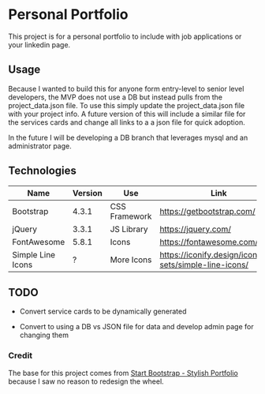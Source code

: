 # Personal Portfolio

This project is for a personal portfolio to include with job applications or your linkedin page.

## Usage
Because I wanted to build this for anyone form entry-level to senior level developers, the MVP does not use a DB but instead pulls from the project_data.json file. To use this simply update the project_data.json file with your project info. 
A future version of this will include a similar file for the services cards and change all links to a a json file for quick adoption.  


In the future I will be developing a DB branch that leverages mysql and an administrator page. 


## Technologies
Name | Version | Use | Link 
--- | --- | --- | --- 
Bootstrap | 4.3.1 | CSS Framework | https://getbootstrap.com/ 
jQuery | 3.3.1 | JS Library | https://jquery.com/ 
FontAwesome | 5.8.1 | Icons | https://fontawesome.com/icons 
Simple Line Icons | ? | More Icons | https://iconify.design/icon-sets/simple-line-icons/


## TODO
- Convert service cards to be dynamically generated

- Convert to using a DB vs JSON file for data and develop admin page for changing them


### Credit

The base for this project comes from [Start Bootstrap - Stylish Portfolio](https://startbootstrap.com/template-overviews/stylish-portfolio/) because I saw no reason to redesign the wheel.
